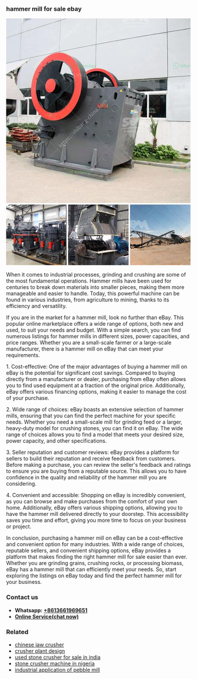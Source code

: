 <h3>hammer mill for sale ebay</h3><img src='1702260399.jpg' alt=''><p>When it comes to industrial processes, grinding and crushing are some of the most fundamental operations. Hammer mills have been used for centuries to break down materials into smaller pieces, making them more manageable and easier to handle. Today, this powerful machine can be found in various industries, from agriculture to mining, thanks to its efficiency and versatility.</p><p>If you are in the market for a hammer mill, look no further than eBay. This popular online marketplace offers a wide range of options, both new and used, to suit your needs and budget. With a simple search, you can find numerous listings for hammer mills in different sizes, power capacities, and price ranges. Whether you are a small-scale farmer or a large-scale manufacturer, there is a hammer mill on eBay that can meet your requirements.</p><p>1. Cost-effective: One of the major advantages of buying a hammer mill on eBay is the potential for significant cost savings. Compared to buying directly from a manufacturer or dealer, purchasing from eBay often allows you to find used equipment at a fraction of the original price. Additionally, eBay offers various financing options, making it easier to manage the cost of your purchase.</p><p>2. Wide range of choices: eBay boasts an extensive selection of hammer mills, ensuring that you can find the perfect machine for your specific needs. Whether you need a small-scale mill for grinding feed or a larger, heavy-duty model for crushing stones, you can find it on eBay. The wide range of choices allows you to find a model that meets your desired size, power capacity, and other specifications.</p><p>3. Seller reputation and customer reviews: eBay provides a platform for sellers to build their reputation and receive feedback from customers. Before making a purchase, you can review the seller's feedback and ratings to ensure you are buying from a reputable source. This allows you to have confidence in the quality and reliability of the hammer mill you are considering.</p><p>4. Convenient and accessible: Shopping on eBay is incredibly convenient, as you can browse and make purchases from the comfort of your own home. Additionally, eBay offers various shipping options, allowing you to have the hammer mill delivered directly to your doorstep. This accessibility saves you time and effort, giving you more time to focus on your business or project.</p><p>In conclusion, purchasing a hammer mill on eBay can be a cost-effective and convenient option for many industries. With a wide range of choices, reputable sellers, and convenient shipping options, eBay provides a platform that makes finding the right hammer mill for sale easier than ever. Whether you are grinding grains, crushing rocks, or processing biomass, eBay has a hammer mill that can efficiently meet your needs. So, start exploring the listings on eBay today and find the perfect hammer mill for your business.</p><h3>Contact us</h3><ul><li><strong>Whatsapp:&nbsp;<a href="https://wa.me/8613661969651">+8613661969651</a></strong></li><li><a href="https://swt.shibang-china.com/?git&amp;zhl&amp;hammer mill for sale ebay"><strong>Online Service(chat now)</strong></a></li></ul><h3>Related</h3><ul><li><a href='chinese jaw crusher.md'>chinese jaw crusher</a></li><li><a href='crusher plant design.md'>crusher plant design</a></li><li><a href='used stone crusher for sale in india.md'>used stone crusher for sale in india</a></li><li><a href='stone crusher machine in nigeria.md'>stone crusher machine in nigeria</a></li><li><a href='industrial application of pebble mill.md'>industrial application of pebble mill</a></li></ul>